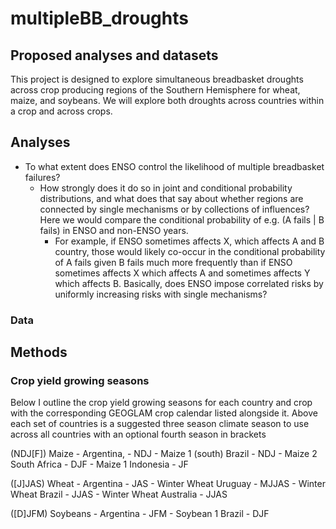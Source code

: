 # multipleBB_droughts

## Proposed analyses and datasets
This project is designed to explore simultaneous breadbasket droughts across crop producing regions of the Southern Hemisphere for wheat, maize, and soybeans. We will explore both droughts across countries within a crop and across crops.

## Analyses
 - To what extent does ENSO control the likelihood of multiple breadbasket failures?
	- How strongly does it do so in joint and conditional probability distributions, and what does that say about whether regions are connected by single mechanisms or by collections of influences? Here we would compare the conditional probability of e.g. (A fails | B fails) in ENSO and non-ENSO years.
		- For example, if ENSO sometimes affects X, which affects A and B country, those would likely co-occur in the conditional probability of A fails given B fails much more frequently than if ENSO sometimes affects X which affects A and sometimes affects Y which affects B. Basically, does ENSO impose correlated risks by uniformly increasing risks with single mechanisms?

### Data


## Methods
### Crop yield growing seasons
Below I outline the crop yield growing seasons for each country and crop with the corresponding GEOGLAM crop calendar listed alongside it. Above each set of countries is a suggested three season climate season to use across all countries with an optional fourth season in brackets
 
(NDJ[F])
Maize - Argentina, - NDJ - Maize 1
		(south) Brazil - NDJ - Maize 2
		South Africa - DJF - Maize 1
		Indonesia - JF

([J]JAS)
Wheat - Argentina - JAS - Winter Wheat
	       Uruguay - MJJAS - Winter Wheat
		Brazil - JJAS - Winter Wheat
	       Australia - JJAS

([D]JFM)
Soybeans - Argentina - JFM - Soybean 1
		     Brazil - DJF


